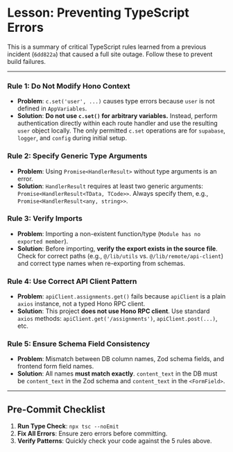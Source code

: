 # Lesson: Preventing TypeScript Errors

This is a summary of critical TypeScript rules learned from a previous incident (`6dd822a`) that caused a full site outage. Follow these to prevent build failures.

--- 

### Rule 1: Do Not Modify Hono Context
- **Problem**: `c.set('user', ...)` causes type errors because `user` is not defined in `AppVariables`.
- **Solution**: **Do not use `c.set()` for arbitrary variables.** Instead, perform authentication directly within each route handler and use the resulting `user` object locally. The only permitted `c.set` operations are for `supabase`, `logger`, and `config` during initial setup.

### Rule 2: Specify Generic Type Arguments
- **Problem**: Using `Promise<HandlerResult>` without type arguments is an error.
- **Solution**: `HandlerResult` requires at least two generic arguments: `Promise<HandlerResult<TData, TCode>>`. Always specify them, e.g., `Promise<HandlerResult<any, string>>`.

### Rule 3: Verify Imports
- **Problem**: Importing a non-existent function/type (`Module has no exported member`).
- **Solution**: Before importing, **verify the export exists in the source file**. Check for correct paths (e.g., `@/lib/utils` vs. `@/lib/remote/api-client`) and correct type names when re-exporting from schemas.

### Rule 4: Use Correct API Client Pattern
- **Problem**: `apiClient.assignments.get()` fails because `apiClient` is a plain `axios` instance, not a typed Hono RPC client.
- **Solution**: This project **does not use Hono RPC client**. Use standard `axios` methods: `apiClient.get('/assignments')`, `apiClient.post(...)`, etc.

### Rule 5: Ensure Schema Field Consistency
- **Problem**: Mismatch between DB column names, Zod schema fields, and frontend form field names.
- **Solution**: All names **must match exactly**. `content_text` in the DB must be `content_text` in the Zod schema and `content_text` in the `<FormField>`. 

--- 

## Pre-Commit Checklist

1.  **Run Type Check**: `npx tsc --noEmit`
2.  **Fix All Errors**: Ensure zero errors before committing.
3.  **Verify Patterns**: Quickly check your code against the 5 rules above.
